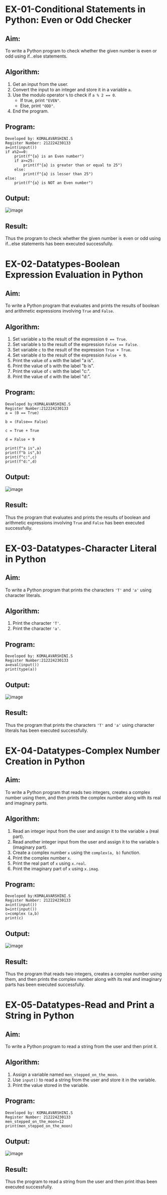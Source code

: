 # EX-01-Conditional Statements in Python: Even or Odd Checker
## Aim:
To write a Python program to check whether the given number is even or odd using if...else statements.
## Algorithm:
1. Get an input from the user.
2. Convert the input to an integer and store it in a variable `a`.
3. Use the modulo operator `%` to check if `a % 2 == 0`.
   - If true, print `"EVEN"`.
   - Else, print `"ODD"`.
4. End the program.
## Program:
```
Developed by: KOMALAVARSHINI.S
Register Number: 212224230133
a=int(input())
if a%2==0:
    print(f"{a} is an Even number")
    if a>=25:
        print(f"{a} is greater than or equal to 25")
    else:
        print(f"{a} is lesser than 25")
else:
    print(f"{a} is NOT an Even number")
```
## Output:
![image](https://github.com/user-attachments/assets/3011ba94-1d30-477b-bff5-6de786c37748)


## Result:
Thus the program to check whether the given number is even or odd using if...else statements has been executed successfully.

# EX-02-Datatypes-Boolean Expression Evaluation in Python

## Aim:
To write a Python program that evaluates and prints the results of boolean and arithmetic expressions involving `True` and `False`.

## Algorithm:
1. Set variable `a` to the result of the expression `0 == True`.
2. Set variable `b` to the result of the expression `False == False`.
3. Set variable `c` to the result of the expression `True + True`.
4. Set variable `d` to the result of the expression `False + 9`.
5. Print the value of `a` with the label "a is".
6. Print the value of `b` with the label "b is".
7. Print the value of `c` with the label "c:".
8. Print the value of `d` with the label "d:".

## Program:
``` 
Developed by:KOMALAVARSHINI.S
Register Number:212224230133
a = (0 == True)

b = (False== False)

c = True + True

d = False + 9

print(f"a is",a)
print(f"b is",b)
print(f"c:",c)
print(f"d:",d)
```

## Output:

![image](https://github.com/user-attachments/assets/a7114646-9c4f-4a9e-a50c-edd8618fb3a9)

## Result:
Thus the program that evaluates and prints the results of boolean and arithmetic expressions involving `True` and `False` has been executed successfully.

# EX-03-Datatypes-Character Literal in Python

## Aim:
To write a Python program that prints the characters `'T'` and `'a'` using character literals.

## Algorithm:
1. Print the character `'T'`.
2. Print the character `'a'`.

## Program:
```
Developed by: KOMALAVARSHINI.S
Register Number:212224230133
a=eval(input())
print(type(a))
```
## Output:
![image](https://github.com/user-attachments/assets/1e1f99ad-8c50-43f3-a5e6-df17558a8058)

## Result:
Thus the program that prints the characters `'T'` and `'a'` using character literals has been executed successfully.

# EX-04-Datatypes-Complex Number Creation in Python

## Aim:
To write a Python program that reads two integers, creates a complex number using them, and then prints the complex number along with its real and imaginary parts.

## Algorithm:
1. Read an integer input from the user and assign it to the variable `a` (real part).
2. Read another integer input from the user and assign it to the variable `b` (imaginary part).
3. Create a complex number `x` using the `complex(a, b)` function.
4. Print the complex number `x`.
5. Print the real part of `x` using `x.real`.
6. Print the imaginary part of `x` using `x.imag`.

## Program:
```
Developed by:KOMALAVARSHINI.S
Register Number: 212224230133
a=int(input())
b=int(input())
c=complex (a,b)
print(c)
```
## Output:
![image](https://github.com/user-attachments/assets/3237b5ba-9335-4edc-a4f7-fcd1a903c3f6)


## Result:
Thus the program that reads two integers, creates a complex number using them, and then prints the complex number along with its real and imaginary parts has been executed successfully.

# EX-05-Datatypes-Read and Print a String in Python

## Aim:
To write a Python program to read a string from the user and then print it.

## Algorithm:
1. Assign a variable named `men_stepped_on_the_moon`.
2. Use `input()` to read a string from the user and store it in the variable.
3. Print the value stored in the variable.

## Program:
```
Developed by: KOMALAVARSHINI.S
Register Number: 212224230133
men_stepped_on_the_moon=12
print(men_stepped_on_the_moon)
```
## Output:
![image](https://github.com/user-attachments/assets/2a9fac93-256c-457d-b70e-1420b00725dd)

## Result:
Thus the program to read a string from the user and then print ithas been executed successfully.
